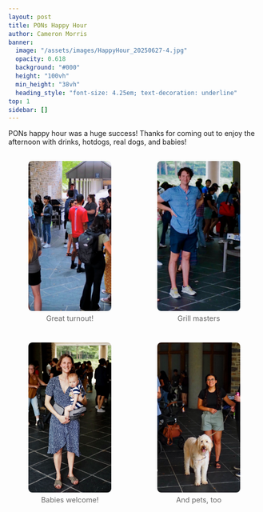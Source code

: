```yaml
---
layout: post
title: PONs Happy Hour
author: Cameron Morris
banner:
  image: "/assets/images/HappyHour_20250627-4.jpg"
  opacity: 0.618
  background: "#000"
  height: "100vh"
  min_height: "38vh"
  heading_style: "font-size: 4.25em; text-decoration: underline"
top: 1
sidebar: []
---
```

PONs happy hour was a huge success! Thanks for coming out to enjoy the afternoon with drinks, hotdogs, real dogs, and babies!

<style>
  .post-gallery {
    display: grid;
    grid-template-columns: repeat(2, 1fr); /* 2 columns */
    gap: 12px;
    margin: 1rem 0;
  }
  .post-gallery img {
    width: 100%;
    height: 300px;
    display: block;
    object-fit: cover;   /* crop to fill */
    object-position: top;  /* 👈 control cropping */
    border-radius: 8px; /* optional rounded corners */
  }
  .post-gallery figcaption {
    font-size: 0.9rem;
    color: #666;
    text-align: center;
    margin-top: 6px;
  }
</style>

<div class="post-gallery">
  <figure>
    <img src="/assets/images/HappyHour_20250627-4.jpg" alt="Happy Hour 2">
    <figcaption>Great turnout!</figcaption>
  </figure>
  <figure>
    <img src="/assets/images/HappyHour_20250627-1.jpg" alt="Happy Hour 1">
    <figcaption>Grill masters</figcaption>
  </figure>
  <figure>
    <img src="/assets/images/HappyHour_20250627-3.jpg" alt="Happy Hour 1">
    <figcaption>Babies welcome!</figcaption>
  </figure>
  <figure>
    <img src="/assets/images/HappyHour_20250627-2.jpg" alt="Happy Hour 1">
    <figcaption>And pets, too</figcaption>
  </figure>